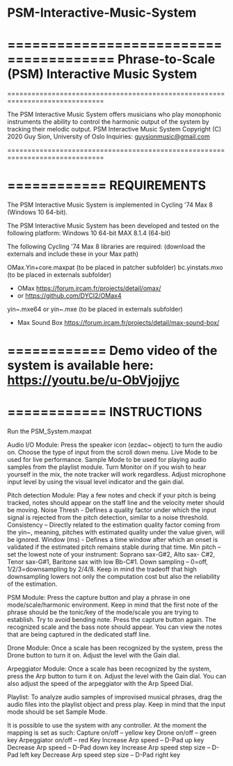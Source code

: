 # PSM-Interactive-Music-System

=======================================
Phrase-to-Scale (PSM) Interactive Music System
=======================================

==============================================================================

The PSM Interactive Music System offers musicians who play monophonic instruments the ability to control the harmonic output of the system by tracking their melodic output.
PSM Interactive Music System Copyright (C) 2020 Guy Sion, University of Oslo
Inquiries: guysionmusic@gmail.com

==============================================================================


============
REQUIREMENTS
============

The PSM Interactive Music System is implemented in Cycling '74 Max 8 (Windows 10 64-bit).

The PSM Interactive Music System has been developed and tested on the following platform:
Windows 10 64-bit
MAX 8.1.4 (64-bit)


The following Cycling '74 Max 8 libraries are required:
(download the externals and include these in your Max path)

OMax.Yin+core.maxpat (to be placed in patcher subfolder)
bc.yinstats.mxo (to be placed in externals subfolder)
- OMax https://forum.ircam.fr/projects/detail/omax/
- or https://github.com/DYCI2/OMax4

yin~.mxe64 or yin~.mxe (to be placed in externals subfolder)
- Max Sound Box https://forum.ircam.fr/projects/detail/max-sound-box/


============
Demo video of the system is available here: https://youtu.be/u-ObVjojjyc
============

============
INSTRUCTIONS
============

Run the PSM_System.maxpat

Audio I/O Module:
Press the speaker icon (ezdac~ object) to turn the audio on.
Choose the type of input from the scroll down menu.
Live Mode to be used for live performance.
Sample Mode to be used for playing audio samples from the playlist module.
Turn Monitor on if you wish to hear yourself in the mix, the note tracker will work regardless.
Adjust microphone input level by using the visual level indicator and the gain dial.

Pitch detection Module:
Play a few notes and check if your pitch is being tracked, notes should appear on the staff line and the velocity meter should be moving.
Noise Thresh - Defines a quality factor under which the input signal is rejected from the pitch detection, similar to a noise threshold.
Consistency – Directly related to the estimation quality factor coming from the yin~, meaning, pitches with estimated quality under the value given, will be ignored.
Window (ms) - Defines a time window after which an onset is validated if the estimated pitch remains stable during that time.
Min pitch – set the lowest note of your instrument: Soprano sax-G#2, Alto sax- C#2, Tenor sax-G#1, Baritone sax with low Bb-C#1.
Down sampling – 0=off, 1/2/3=downsampling by 2/4/8. Keep in mind the tradeoff that high downsampling lowers not only the computation cost but also the reliability of the estimation.

PSM Module:
Press the capture button and play a phrase in one mode/scale/harmonic environment. Keep in mind that the first note of the phrase should be the tonic/key of the mode/scale you are trying to establish. Try to avoid bending note.
Press the capture button again. The recognized scale and the bass note should appear. You can view the notes that are being captured in the dedicated staff line.

Drone Module: 
Once a scale has been recognized by the system, press the Drone button to turn it on. Adjust the level with the Gain dial.

Arpeggiator Module:
Once a scale has been recognized by the system, press the Arp button to turn it on. Adjust the level with the Gain dial. You can also adjust the speed of the arpeggiator with the Arp Speed Dial.

Playlist:
To analyze audio samples of improvised musical phrases, drag the audio files into the playlist object and press play. Keep in mind that the input mode should be set Sample Mode.

It is possible to use the system with any controller. At the moment the mapping is set as such:
Capture on/off – yellow key
Drone on/off – green key
Arpeggiator on/off – red Key
Increase Arp speed – D-Pad up key
Decrease Arp speed – D-Pad down key
Increase Arp speed step size – D-Pad left key
Decrease Arp speed step size – D-Pad right key
